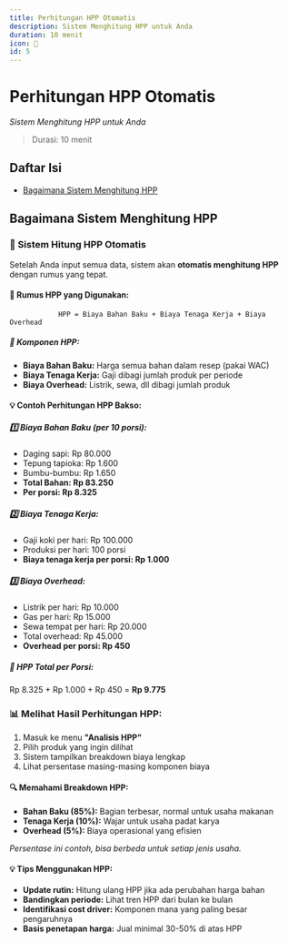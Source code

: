 ```yaml
---
title: Perhitungan HPP Otomatis
description: Sistem Menghitung HPP untuk Anda
duration: 10 menit
icon: 🧮
id: 5
---
```

# Perhitungan HPP Otomatis

_Sistem Menghitung HPP untuk Anda_

> Durasi: 10 menit

## Daftar Isi
- [Bagaimana Sistem Menghitung HPP](#bagaimana-sistem-menghitung-hpp)


## Bagaimana Sistem Menghitung HPP
### 🧮 Sistem Hitung HPP Otomatis

            

Setelah Anda input semua data, sistem akan **otomatis menghitung HPP** dengan rumus yang tepat.

            
              
#### 📐 Rumus HPP yang Digunakan:

              
                HPP = Biaya Bahan Baku + Biaya Tenaga Kerja + Biaya Overhead
              
              
              
##### 🧩 Komponen HPP:

              
- **Biaya Bahan Baku:** Harga semua bahan dalam resep (pakai WAC)
- **Biaya Tenaga Kerja:** Gaji dibagi jumlah produk per periode
- **Biaya Overhead:** Listrik, sewa, dll dibagi jumlah produk

            

            
              
#### 💡 Contoh Perhitungan HPP Bakso:

              
              
##### 1️⃣ Biaya Bahan Baku (per 10 porsi):

              
- Daging sapi: Rp 80.000
- Tepung tapioka: Rp 1.600
- Bumbu-bumbu: Rp 1.650
- **Total Bahan: Rp 83.250**
- **Per porsi: Rp 8.325**

              
##### 2️⃣ Biaya Tenaga Kerja:

              
- Gaji koki per hari: Rp 100.000
- Produksi per hari: 100 porsi
- **Biaya tenaga kerja per porsi: Rp 1.000**

              
##### 3️⃣ Biaya Overhead:

              
- Listrik per hari: Rp 10.000
- Gas per hari: Rp 15.000
- Sewa tempat per hari: Rp 20.000
- Total overhead: Rp 45.000
- **Overhead per porsi: Rp 450**

              
                
##### 🎯 HPP Total per Porsi:

                

Rp 8.325 + Rp 1.000 + Rp 450 = **Rp 9.775**

              
            

            
### 📊 Melihat Hasil Perhitungan HPP:

            
1. Masuk ke menu **"Analisis HPP"**
2. Pilih produk yang ingin dilihat
3. Sistem tampilkan breakdown biaya lengkap
4. Lihat persentase masing-masing komponen biaya

            
              
#### 🔍 Memahami Breakdown HPP:

              
- **Bahan Baku (85%):** Bagian terbesar, normal untuk usaha makanan
- **Tenaga Kerja (10%):** Wajar untuk usaha padat karya
- **Overhead (5%):** Biaya operasional yang efisien

              

*Persentase ini contoh, bisa berbeda untuk setiap jenis usaha.*

            

            
              
#### 💡 Tips Menggunakan HPP:

              
- **Update rutin:** Hitung ulang HPP jika ada perubahan harga bahan
- **Bandingkan periode:** Lihat tren HPP dari bulan ke bulan
- **Identifikasi cost driver:** Komponen mana yang paling besar pengaruhnya
- **Basis penetapan harga:** Jual minimal 30-50% di atas HPP
